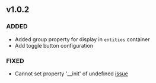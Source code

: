 ## v1.0.2
### ADDED
- Added group property for display in `entities` container
- Add toggle button configuration

### FIXED
- Cannot set property '__init' of undefined [issue](https://github.com/artem-sedykh/mini-climate-card/issues/2)

